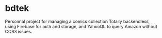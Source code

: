 # bdtek
Personnal project for managing a comics collection
Totally backendless, using Firebase for auth and storage, and YahooQL to query Amazon without CORS issues.
